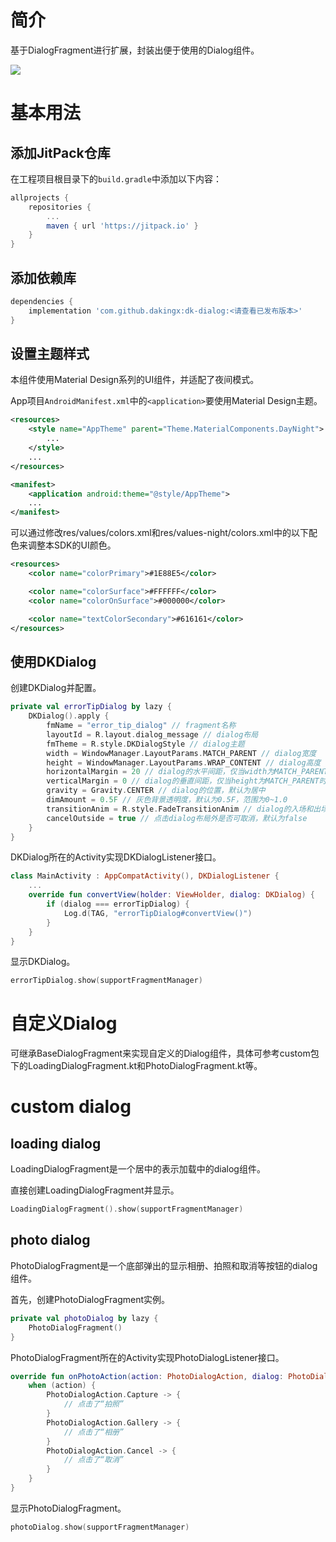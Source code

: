 # 简介
基于DialogFragment进行扩展，封装出便于使用的Dialog组件。

[![](https://jitpack.io/v/dakingx/dk-dialog.svg)](https://jitpack.io/#dakingx/dk-dialog)

# 基本用法
## 添加JitPack仓库
在工程项目根目录下的`build.gradle`中添加以下内容：

```groovy
allprojects {
    repositories {
        ...
        maven { url 'https://jitpack.io' }
    }
}
```

## 添加依赖库

```groovy
dependencies {
    implementation 'com.github.dakingx:dk-dialog:<请查看已发布版本>'
}
```

## 设置主题样式
本组件使用Material Design系列的UI组件，并适配了夜间模式。

App项目`AndroidManifest.xml`中的`<application>`要使用Material Design主题。

```xml
<resources>
    <style name="AppTheme" parent="Theme.MaterialComponents.DayNight">
        ...
    </style>
    ...
</resources>
```

```xml
<manifest>
    <application android:theme="@style/AppTheme">
    ...
</manifest>
```

可以通过修改res/values/colors.xml和res/values-night/colors.xml中的以下配色来调整本SDK的UI颜色。

```xml
<resources>
    <color name="colorPrimary">#1E88E5</color>

    <color name="colorSurface">#FFFFFF</color>
    <color name="colorOnSurface">#000000</color>

    <color name="textColorSecondary">#616161</color>
</resources>
```

## 使用DKDialog
创建DKDialog并配置。

```kotlin
private val errorTipDialog by lazy {
    DKDialog().apply {
        fmName = "error_tip_dialog" // fragment名称
        layoutId = R.layout.dialog_message // dialog布局
        fmTheme = R.style.DKDialogStyle // dialog主题
        width = WindowManager.LayoutParams.MATCH_PARENT // dialog宽度
        height = WindowManager.LayoutParams.WRAP_CONTENT // dialog高度
        horizontalMargin = 20 // dialog的水平间距，仅当width为MATCH_PARENT时有效
        verticalMargin = 0 // dialog的垂直间距，仅当height为MATCH_PARENT时有效
        gravity = Gravity.CENTER // dialog的位置，默认为居中
        dimAmount = 0.5F // 灰色背景透明度，默认为0.5F，范围为0~1.0
        transitionAnim = R.style.FadeTransitionAnim // dialog的入场和出场动画
        cancelOutside = true // 点击dialog布局外是否可取消，默认为false
    }
}
```

DKDialog所在的Activity实现DKDialogListener接口。

```kotlin
class MainActivity : AppCompatActivity(), DKDialogListener {
    ...
    override fun convertView(holder: ViewHolder, dialog: DKDialog) {
        if (dialog === errorTipDialog) {
            Log.d(TAG, "errorTipDialog#convertView()")
        }
    }
}
```

显示DKDialog。

```kotlin
errorTipDialog.show(supportFragmentManager)
```

# 自定义Dialog
可继承BaseDialogFragment来实现自定义的Dialog组件，具体可参考custom包下的LoadingDialogFragment.kt和PhotoDialogFragment.kt等。

# custom dialog
## loading dialog
LoadingDialogFragment是一个居中的表示加载中的dialog组件。

直接创建LoadingDialogFragment并显示。

```kotlin
LoadingDialogFragment().show(supportFragmentManager)
```

## photo dialog
PhotoDialogFragment是一个底部弹出的显示相册、拍照和取消等按钮的dialog组件。

首先，创建PhotoDialogFragment实例。

```kotlin
private val photoDialog by lazy {
    PhotoDialogFragment()
}
```

PhotoDialogFragment所在的Activity实现PhotoDialogListener接口。

```kotlin
override fun onPhotoAction(action: PhotoDialogAction, dialog: PhotoDialogFragment) {
    when (action) {
        PhotoDialogAction.Capture -> {
            // 点击了“拍照”
        }
        PhotoDialogAction.Gallery -> {
            // 点击了“相册”
        }
        PhotoDialogAction.Cancel -> {
            // 点击了“取消”
        }
    }
}
```

显示PhotoDialogFragment。

```kotlin
photoDialog.show(supportFragmentManager)
```
